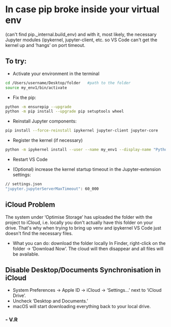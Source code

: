  # In case pip broke inside your virtual env
 (can't find pip._internal.build_env)
 and with it, most likely, the necessary Jupyter modules (ipykernel, jupyter-client, etc. so VS Code can't get the kernel up and ‘hangs’ on port timeout.

## To try:
- Activate your environment in the terminal
```bash
cd /Users/username/Desktop/folder   #path to the folder
source my_env1/bin/activate
```
- Fix the pip:
```bash
python -m ensurepip --upgrade
python -m pip install --upgrade pip setuptools wheel
```
- Reinstall Jupyter components:
```bash
pip install --force-reinstall ipykernel jupyter-client jupyter-core
```
- Register the kernel (if necessary)
```bash
python -m ipykernel install --user --name my_env1 --display-name "Python 3.11 (my_env1)"
```
- Restart VS Code

- (Optional) increase the kernel startup timeout in the Jupyter-extension settings:
```bash
// settings.json
"jupyter.jupyterServerMaxTimeout": 60_000
```

## iCloud Problem

The system under ‘Optimise Storage’ has uploaded the folder with the project to iCloud, i.e. locally you don't actually have this folder on your drive. That's why when trying to bring up venv and ipykernel VS Code just doesn't find the necessary files.

- What you can do: download the folder locally
In Finder, right-click on the folder → ‘Download Now’. The cloud will then disappear and all files will be available.

## Disable Desktop/Documents Synchronisation in iCloud
- System Preferences → Apple ID → iCloud → ‘Settings...’ next to ‘iCloud Drive’.
- Uncheck ‘Desktop and Documents.’
- macOS will start downloading everything back to your local drive.







### - V.R
